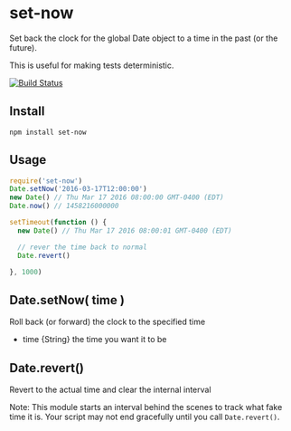 # set-now

Set back the clock for the global Date object to a time in the past (or the future). 

This is useful for making tests deterministic.

[![Build Status](https://travis-ci.org/will123195/set-now.svg?branch=master)](https://travis-ci.org/will123195/set-now)

## Install

```
npm install set-now
```

## Usage

```js
require('set-now')
Date.setNow('2016-03-17T12:00:00')
new Date() // Thu Mar 17 2016 08:00:00 GMT-0400 (EDT)
Date.now() // 1458216000000

setTimeout(function () {
  new Date() // Thu Mar 17 2016 08:00:01 GMT-0400 (EDT)

  // rever the time back to normal
  Date.revert()

}, 1000)
```

## Date.setNow( time )

Roll back (or forward) the clock to the specified time

* time {String} the time you want it to be

## Date.revert()

Revert to the actual time and clear the internal interval

Note: This module starts an interval behind the scenes to track what fake time it is. Your script may not end gracefully until you call `Date.revert()`.
